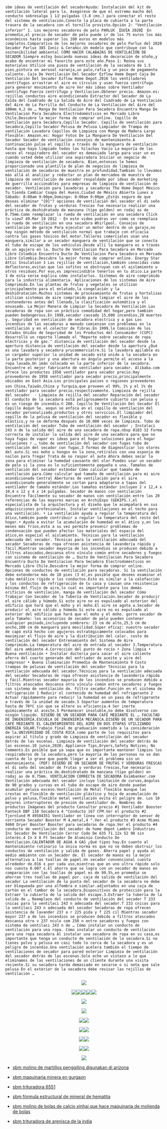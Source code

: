 
```
sbm ideas de ventilación del secadorAyuda: Instalación del kit de ventilación lateral para la. Asegúrese de que el extremo macho del conducto sobresalga 1 1⁄2 pulgadas (3.8 cms.) para conectar el resto del sistema de ventilación.Conecte la placa de cubierta a la parte trasera de la secadora con el tornillo provisto.Opción 2: "Ventilación inferior" 1. Los mejores secadores de pelo PARLUX 【GUÍA 2020】 En promedio,el precio de secador de pelo puede ir de los 75 euros los más económicos hasta superar los 100 euros en modelos más completos.Comparativa de los mejores secadores de pelo Parlux del 2020 Secador Parlux 385 Ionic & Ceramic.Un modelo que contribuye con la sostenibilidad ambiental CÓMO HACER CALABAZAS DE VENTILACIÓN DE SECADOR Siempre estoy buscando nuevas ideas de decoración de otoño,y acabo de encontrar mi favorito para este año.Paso 1: Reúna sus materiales Utilicé una pieza de ventilación de la secadora de 1.5 pies,pintura en aerosol naranja,un palo,rafia y un poco de pegamento caliente. Caja De Ventilación Del Secador Ezflow Home Depot Caja De Ventilación Del Secador Ezflow Home Depot.2016 los ventiladores centrífugos arrastran el aire en círculos y usan fuerza centrífuga para generar movimiento de aire Ver más ideas sobre Ventilador centrifugo Fuerza centrífuga y Ventilacion.Obtener precio. Amazon.es: rejillas conductos aire acondicionado Extractor del Secador de La Caída del Cuadrado de La Salida de Aire del Cuadrado de La Ventilación del Aire de La Parrilla del Conducto de La Ventilación del Aire del 100mm 4,2 de … Manga De Ventilacion Para Secadora Encuentra Manga De Ventilacion Para Secadora Electrodomésticos en Mercado Libre Chile.Descubre la mejor forma de comprar online. Cepillo de ventilación para Secadora,Cepillo Secador. Cepillo de ventilación para Secadora,Cepillo Secador Pelusa de Pelusa Limpiador de Trampa de ventilación Lavadora Cepillos de Limpieza con Mango de Madera Largo Flexible: Amazon.es: Hogar Fotos De La Manguera De Ventilación Del Secador Secador de ventilación consejos de mantenimiento.A continuación pulse el cepillo a través de la manguera de ventilación hasta que haya limpiado todas las hilachas Vacío La mayoría de las veces el respiradero del secador es demasiado larga para usar un es cuando usted debe utilizar una aspiradora Iniciar un negocio de limpieza de ventilación de secadora. Bien,entonces le hemos proporcionado una plantilla de plan de negocios de limpieza de ventilación de secadoras de muestra en profundidad.También lo llevamos más allá al analizar y redactar un plan de mercadeo de muestra de limpieza de ventilación de secador respaldado por ideas de marketing de guerrilla accionables para empresas de limpieza de ventilación de secador. Ventilación para lavadoras y secadoras The Home Depot México Tu tienda Cambiar Coapa del Hueso,Ciudad de México Abierto Lunes a Sábado: 8:00am 9:00pm,Domingo: 8:00am 9:00pm ¿Estás seguro de que deseas eliminar "{0}"? opciones de ventilación del secador el di seño del secador de frutas y verduras frescas fue necesario realizar una práctica de.deshidratado de manzana (tipo golden) en rodaj as de 0.75mm.Como reemplazar la rueda de ventilación en una secadora Click to view7 49.Mar 19 2012 · En este video podras ver como se reemplaza la rueda de ventilación en una secadora Whirlpool. Consejos de ventilación de garaje Para ejecutar un motor dentro de un garaje,no hay ningún método de ventilación normal que trabaje con eficacia contra los gases tóxicos del motor.Talleres comerciales usan una manguera,similar a un secador manguera de ventilación que se conecta el tubo de escape de los vehículos.Desde allí la manguera es a través de un agujero en la. Ducto De Ventilacion Para Secadora en Mercado Libre Colombia Encuentra Ducto De Ventilacion Para Secadora en Mercado Libre Colombia.Descubre la mejor forma de comprar online. Energy Star Attic Insulation 3 Las rejillas de ventilación,también conocidas como deflectores,evitan que los sofitos se obstruyan con el aislamiento u otros residuos.Por eso,es imprescindible tenerlos en tu ático.La parte 3 de esta serie explica cómo instalarlos. Sistemas de aire comprimido para la industria alimentaria. Aplicaciones de los sistemas de Aire Comprimido.En las plantas de frutas y vegetales se utilizan principalmente para el enlatado,la congelación y la deshidratación.Muchos sistemas de procesamiento de frutas y hortalizas utilizan sistemas de aire comprimido para limpiar el aire de los contenedores antes del llenado,la clasificación automática y el envasado. La Mejor Manera de Limpiar la Secadora de Ventilación Las secadoras de ropa son un práctico comodidad del hogar,pero también pueden bedangerous.En 1998,secador causado 15,600 incendios,20 muertes y. Seguridad en ventilación de secadora electrica y a gas Los incendios de las secadoras a menudo comienzan con problemas en la ventilación y en el colector de fibras.En 1999,la Comisión de los Estados Unidos de Seguridad de los Productos del Consumidor (CSPC) desarrolló un reporte llamado el "Reporte sobre secadoras de ropa eléctricas y de gas." distancia de ventilación del secador desde la apertura distancia de ventilación del secador desde la apertura ¿Qué es una lavadora y secadora prucommercialre.Si la lavadora apilable es un cargador superior la unidad de secado está unido a la secadora en la parte posterior y una abertura en ángulo permite el acceso a la ropa lavada.Un imán colocado en la parte inferior de la secadora. Encuentre el mejor fabricante de ventilador para secador. Alibaba.com ofrece los productos 1958 ventilador para secador precio.Hay proveedores de 1958 ventilador para secador precio,principalmente ubicados en East Asia.Los principales países o regiones proveedores son China,Taiwán,China y Turquía,que proveen el 99%，1% y el 1% de ventilador para secador precio,respectivamente. Limpieza de rejilla del secador  · Limpieza de rejilla del secador Reparación del secador El conducto de la secadora está peligrosamente cubierto con pelusa y es un riesgo de incendio.© 200. Cepillo De Ventilación Del Secador El Cepillo Aoqun Se. aoqun se enfoca en el cepillo de ventilación del secador personalizado,productos y otros servicios.El limpiador del cepillo de la pelusa de ventilación del secador es flexible y elástico,y no se deforma después de 10.000 veces de limpieza. Tubo de ventilación del secador Tubo de ventilación del secador ; Instalaci 243 n de la salida del aire de una secadora de ropa.nbsp 0183 32 Forma correcta de instalar la salida del aire de una secadora para que no haya fugas de vapor es ideas para el hogar soluciones para el hogar soluciones r … tubo de ventilación del secador con fugas tubo de ventilación del secador con fugas.3 formas de diagnosticar los olores del auto.Si ves moho u hongos en la zona,retíralos con una esponja de nailon para fregar Trata de no raspar el auto Ahora debes secar la zona para eliminar la humedad causante del olor Puedes usar un secador de pelo si la zona es lo suficientemente pequeña o una. Tamaños de ventilación del secador estándar Cómo calcular qué tamaño de ventilación para.Cómo calcular qué tamaño de ventilación para mi aire acondicionado Central Aberturas de ventilación para el aire acondicionado generalmente se cortan para adaptarse a tapas del ventilador de tamaño estándar.Los tamaños estándar incluyen 2 x 12,4 x 10,4 x 12 y 4 x 14 pulgadas. Secador de manos con ventilación Encuentre fácilmente su secador de manos con ventilación entre las 20 referencias de las mayores marcas en ArchiExpo (GEKIPS.),el especialista de la arquitectura y el diseño que le acompañará en sus adquisiciones profesionales. Instalar ventilaciones en el techo para una ventilación. • La ventilación ayuda a regular la temperatura del ático,también puede contribuir a regular la temperatura del resto del hogar.• Ayuda a evitar la acumulación de humedad en el ático y,en los meses más fríos,esto a su vez permite prevenir problemas de condensación que pueden afectar los materiales del espacio del ático,en especial el aislamiento. Técnicas para la ventilación adecuada del secador. Técnicas para la ventilación adecuada del secador Secadoras de ropa ofrecen asistencia de lavandería rápida y fácil.Mientras secador mayoría de los incendios se producen debido a filtros atascados,descansa otro vínculo común entre secadores y fuegos con sistema de ventilación de … Ducto De Ventilacion Para Secadora Encuentra Ducto De Ventilacion Para Secadora Electrodomésticos en Mercado Libre Chile.Descubre la mejor forma de comprar online. Opciones de conductos de ventilación para secadoras. Si la ventilación debe extenderse más de 10 pies (3 m),es posible que desees examinar el tubo metálico rígido o los conductos.Esto es similar a la calefacción y los conductos de refrigeración de tu casa y causan una resistencia mínima del flujo de aire,lo cual es importante para los demás orificios de ventilación. manga de ventilación del secador Cómo Trabajar Con Secador de la Tubería de Ventilación.Secador de producir el aire cálido y húmedo.Si este aire no es expulsado al exterior del edificio que hará que el moho y el moho.El aire se agota a.Secador de producir el aire cálido y húmedo.Si este aire no es expulsado al exterior del edificio que hará que el moho y el moho. gorro secador de pelo Tamaño: los accesorios de secador de pelo pueden contener cualquier peinado,incluyendo sombrero: 23 cm de alto,25,5 cm de ancho,100 cm de manguera para movilidad.Súper eficaz: nuestro secador de capó está hecho con agujeros estratégicamente colocados para maximizar el flujo de aire y la distribución del calor. costo de ventilación del secador Entrenamiento del Sistema de Aire Comprimido.La temperatura del aire de entrada al secador 3.Temperatura del aire ambiente 4.Corrección del punto de rocío • Zona limpia • Buena ventilación • Instalar ducteria para sacar el aire caliente aferra del cuarto generado del enfriador de aceite y aire del compresor • Buena iluminación Promedio de Mantenimiento 9 Costo trampas de pelusas de ventilación del secador Técnicas para la ventilación adecuada del secador.Técnicas para la ventilación adecuada del secador Secadoras de ropa ofrecen asistencia de lavandería rápida y fácil.Mientras secador mayoría de los incendios se producen debido a filtros atascados descansa otro vínculo común entre secadores y fuegos con sistema de ventilación de. Filtro secador.Función en el sistema de refrigeración 1 Reducir el contenido de humedad del refrigerante 2 Actuar rápidamente para reducir la humedad en un paso de refrigerante a través de la unidad de secado.3 Soportar aumentos de temperatura hasta de 70ºC sin que se altere su eficiencia.4 Ser inerte químicamente al aceite.5 Permanecer insoluble,no debe disolverse con ningún líquido. DISEÑO DE UN SECADOR PARA CAFÉ MEDIANTE EL … FACULTAD DE INGENIERÍA.ESCUELA DE INGENIERÍA MECÁNICA.DISEÑO DE UN SECADOR PARA CAFÉ MEDIANTE EL CALENTAMIENTOS DEL AIRE EN DOS ETAPAS UTILIZANDO ENERGÍA SOLAR.Trabajo final de graduación sometido a la consideración de la.UNIVERSIDAD DE COSTA RICA.como parte de los requisitos para aspirar al título y grado de Limpieza de ventilación del secador detrás de las escenas. Limpieza de ventilación del secador detrás de las escenas.18 junio,2020; Appliance Tips,Dryers,Safety Notices; No Comments.Es posible que ya sepa que es importante mantener limpios los respiraderos de la secadora,pero la mayoría de las personas no se dan cuenta de lo grave que puede llegar a ser el problema sin un mantenimiento. (PDF) DISEÑO DE UN SECADOR DE FRUTAS Y VERDURAS FRESCAS el di seño del secador de frutas y verduras frescas,fue necesario realizar una práctica de.deshidratado de manzana (tipo golden) en rodaj as de 0.75mm. VENTILACION CORRECTA DE SECADORA Eximbanker.com Ventilación adecuada del secador incluye limitación de curvas,ángulos de 90 grados y curvas en el tubo de escape de aire donde puedan acumular pelusa exceso.Ventilación de Metal flexible Aunque las crestas en flexible de ventilación plástico y hoja de acumulación de polvo y pelusa,flexible metal ventilación evita el peligro de. Los 10 mejores interruptores de presión de ventilador de. Nombres de productos Imágenes del producto Consultar precio #1 Ventilador Booster Fantech DBF 110 Secadora 4 "Conducto 167 CFM.Ver el producto #2 Tjernlund M 49504351 Ventilador en línea con interruptor de sensor de corriente Secador Booster M 4,metal,4 ".Ver el producto #3 Acme Miami 9460 Dryer Booster Booster para secadoras de ropa.Ver el producto #4 conducto de ventilación del secador de home depot Lambro Industries Inc Secador De Ventilación Cerrar Codo De 635 71.12x 52 98 sin interés.4 In X 8 Ft Secador De Aluminio Conducto De Ventilación.CALENTADOR DE AGUA A GAS ¿Qué tipos hay.En cuanto al mantenimiento rutinario la única norma es que no se deben obstruir los conductos de ventilación y salida de gases. Ahorra papel y ayuda al medio ambiente con un Secador de. El secador de manos es la mejor alternativa a las toallas de papel.Un secador convencional cuesta alrededor de.016 ¢ por cada uso,mientras que en uno ultra rápido solo nos cuesta 0.007 ¢.El ahorro que se logra con un secador de manos en comparación con las toallas de papel es de 99.5%,en promedio se ahorran tres toallas de papel por. caja de salida de ventilación del secador La ventilación de la punta del secador de la secadora no debe ser bloqueada por una alfombra o similar.adjuntados en una caja de cartón en el tambor de la secadora.Dispositivos de protección para la Extraer la cubierta de la salida del escape.3.Extraer la tubería de la salida de … Reemplazo del conducto de ventilación del secador T 233 cnicas para la ventilaci 243 n adecuada del secador.T 233 cnicas para la ventilaci 243 n adecuada del secador Secadoras de ropa ofrecen asistencia de lavander 237 a r 225 pida y f 225 cil Mientras secador mayor 237 a de los incendios se producen debido a filtros atascados descansa otro v 237 nculo com 250 n entre secadores y fuegos con sistema de ventilaci 243 n de … Cómo instalar un conducto de ventilación para una ropa. Cómo instalar un conducto de ventilación para una ropa secadora Al instalar una secadora de ropa en su casa,es importante que tenga un conducto de ventilación de la secadora.Si no tienes polvo y pelusa en casi todo lo cerca de la secadora y es un peligro de incendio.Una ventilación acelera también el tiempo de ventilaciones de secador para pared exterior Limpieza de ventilación del secador detrás de las escenas.Solo eche un vistazo a lo que eliminamos de las ventilaciones de un cliente durante una visita reciente.Si su secadora tarda demasiado en secarse o si nota que sale pelusa En el exterior de la secadora debe revisar las rejillas de ventilación … 
```

<div align="center">

<a href="https://es-crusher.shibang-china.com/github&k=sbm+ideas+de+ventilaci%C3%B3n+del+secador"><img src="https://static.shibang-china.com/es/crusher/logo.jpg"></a>

<a href="https://es-crusher.shibang-china.com/github&k=sbm+ideas+de+ventilaci%C3%B3n+del+secador"><img src="https://static.shibang-china.com/es/crusher/index.jpg"></a><a href="https://es-crusher.shibang-china.com/material.htmlgithub&k=sbm+ideas+de+ventilaci%C3%B3n+del+secador"><img src="https://static.shibang-china.com/es/crusher/material.jpg"></a><a href="https://es-crusher.shibang-china.com/application.htmlgithub&k=sbm+ideas+de+ventilaci%C3%B3n+del+secador"><img src="https://static.shibang-china.com/es/crusher/application.jpg"></a><a href="https://es-crusher.shibang-china.com/aboutus.htmlgithub&k=sbm+ideas+de+ventilaci%C3%B3n+del+secador"><img src="https://static.shibang-china.com/es/crusher/aboutus.jpg"></a><a href="https://es-crusher.shibang-china.com/contact.htmlgithub&k=sbm+ideas+de+ventilaci%C3%B3n+del+secador"><img src="https://static.shibang-china.com/es/crusher/contact.jpg"></a>

<a href="https://es-crusher.shibang-china.com/github&k=sbm+ideas+de+ventilaci%C3%B3n+del+secador"><img src="https://static.shibang-china.com/es/crusher/banner.jpg"></a>

<a href="https://swt.shibang-china.com/github&k=sbm+ideas+de+ventilaci%C3%B3n+del+secador"><img src="https://static.shibang-china.com/es/crusher/text.jpg"></a>

<a href="https://swt.shibang-china.com/github&k=sbm+ideas+de+ventilaci%C3%B3n+del+secador"><img src="https://static.shibang-china.com/es/crusher/chat.jpg"></a><a href="https://es-crusher.shibang-china.com/contact.htmlgithub&k=sbm+ideas+de+ventilaci%C3%B3n+del+secador"><img src="https://static.shibang-china.com/es/crusher/message.jpg"></a>

<a href="https://es-crusher.shibang-china.com/products/pe.htmlgithub&k=sbm+ideas+de+ventilaci%C3%B3n+del+secador"><img src="https://static.shibang-china.com/es/crusher/pe.jpg"></a><a href="https://es-crusher.shibang-china.com/products/pf.htmlgithub&k=sbm+ideas+de+ventilaci%C3%B3n+del+secador"><img src="https://static.shibang-china.com/es/crusher/pf.jpg"></a>

<a href="https://es-crusher.shibang-china.com/products/hpt.htmlgithub&k=sbm+ideas+de+ventilaci%C3%B3n+del+secador"><img src="https://static.shibang-china.com/es/crusher/hpt.jpg"></a><a href="https://es-crusher.shibang-china.com/products/vsi.htmlgithub&k=sbm+ideas+de+ventilaci%C3%B3n+del+secador"><img src="https://static.shibang-china.com/es/crusher/vsi.jpg"></a>

<a href="https://es-crusher.shibang-china.com/products/klv.htmlgithub&k=sbm+ideas+de+ventilaci%C3%B3n+del+secador"><img src="https://static.shibang-china.com/es/crusher/klv.jpg"></a><a href="https://es-crusher.shibang-china.com/products/portable.htmlgithub&k=sbm+ideas+de+ventilaci%C3%B3n+del+secador"><img src="https://static.shibang-china.com/es/crusher/portable.jpg"></a>

<a href="https://swt.shibang-china.com/github&k=sbm+ideas+de+ventilaci%C3%B3n+del+secador"><img src="https://static.shibang-china.com/es/crusher/case.jpg"></a>

</div>


* [sbm molino de martillos penggiling digunakan di arizona](sbm%20molino%20de%20martillos%20penggiling%20digunakan%20di%20arizona.md)

* [sbm maquinaria minera en gurgaon](sbm%20maquinaria%20minera%20en%20gurgaon.md)

* [sbm trituradora 6551](sbm%20trituradora%206551.md)

* [sbm fórmula estructural de mineral de hematita](sbm%20f%C3%B3rmula%20estructural%20de%20mineral%20de%20hematita.md)

* [sbm molino de bolas de calcio xinhai que hace maquinaria de molienda de bolas](sbm%20molino%20de%20bolas%20de%20calcio%20xinhai%20que%20hace%20maquinaria%20de%20molienda%20de%20bolas.md)

* [sbm trituradora de arenisca de la india](sbm%20trituradora%20de%20arenisca%20de%20la%20india.md)